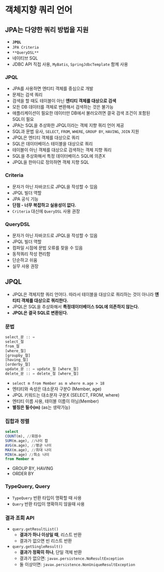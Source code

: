 # 객체지향 쿼리 언어

## JPA는 다양한 쿼리 방법을 지원

- **`JPQL`**
- `JPA Criteria`
- `**QueryDSL**`
- 네이티브 SQL
- JDBC API 직접 사용, `MyBatis`, `SpringJdbcTemplate` 함께 사용

### JPQL

- JPA를 사용하면 엔티티 객체를 중심으로 개발
- 문제는 검색 쿼리
- 검색을 할 때도 테이블이 아닌 **엔티티 객체를 대상으로 검색**
- 모든 DB 데이터를 객체로 변환해서 검색하는 것은 불가능
- 애플리케이션이 필요한 데이터만 DB에서 불러오려면 결국 검색 조건이 포함된 SQL이 필요
- JPA는 SQL을 추상화한 JPQL이라는 객체 지향 쿼리 언어 제공
- SQL과 문법 유사, `SELECT`, `FROM`, `WHERE`, `GROUP BY`, `HAVING`, `JOIN` 지원
- JPQL은 엔티티 객체를 대상으로 쿼리
- SQL은 데이터베이스 테이블을 대상으로 쿼리
- 테이블이 아닌 객체를 대상으로 검색하는 객체 지향 쿼리
- SQL을 추상화해서 특정 데이터베이스 SQL에 의존X
- JPQL을 한마디로 정의하면 객체 지향 SQL

### Criteria

- 문자가 아닌 자바코드로 JPQL을 작성할 수 있음
- JPQL 빌더 역할
- JPA 공식 기능
- **단점 - 너무 복잡하고 실용성이 없다.**
- `Criteria` 대신에 `QueryDSL` 사용 권장

### QueryDSL

- 문자가 아닌 자바코드로 JPQL을 작성할 수 있음
- JPQL 빌더 역할
- 컴파일 시점에 문법 오류를 찾을 수 있음
- 동적쿼리 작성 편리함
- 단순하고 쉬움
- 실무 사용 권장

## JPQL

- JPQL은 객체지향 쿼리 언어다.
  따라서 테이블을 대상으로 쿼리하는 것이 아니라
  **엔티티 객체를 대상으로 쿼리한다.**
- JPQL은 SQL을 추상화해서
  **특정데이터베이스 SQL에 의존하지 않는다.**
- **JPQL은 결국 SQL로 변환된다.**

### 문법

```sql
select_문 :: =
select_절
from_절
[where_절]
[groupby_절]
[having_절]
[orderby_절]
update_문 :: = update_절 [where_절]
delete_문 :: = delete_절 [where_절]
```

- `select m from Member as m where m.age > 18`
- 엔티티와 속성은 대소문자 구분O (Member, age)
- JPQL 키워드는 대소문자 구분X (SELECT, FROM, where)
- 엔티티 이름 사용, 테이블 이름이 아님(Member)
- **별칭은 필수(m)** (as는 생략가능)

### 집합과 정렬

```sql
select
COUNT(m), //회원수
SUM(m.age), //나이 합
AVG(m.age), //평균 나이
MAX(m.age), //최대 나이
MIN(m.age) //최소 나이
from Member m
```

- GROUP BY, HAVING
- ORDER BY

### TypeQuery, Query

- `TypeQuery`
  반환 타입이 명확할 때 사용
- `Query`
  반환 타입이 명확하지 않을때 사용

### 결과 조회 API

- `query.getResultList()`
  - **결과가 하나 이상일 때**, 리스트 반환
  - 결과가 없으면 빈 리스트 반환
- `query.getSingleResult()`
  - **결과가 정확히 하나**, 단일 객체 반환
  - 결과가 없으면: `javax.persistence.NoResultException`
  - 둘 이상이면: `javax.persistence.NonUniqueResultException`